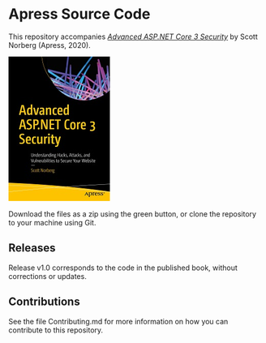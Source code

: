 # Apress Source Code

This repository accompanies [*Advanced ASP.NET Core 3 Security*](https://www.apress.com/9781484260166) by Scott Norberg (Apress, 2020).

[comment]: #cover
![Cover image](9781484260166.jpg)

Download the files as a zip using the green button, or clone the repository to your machine using Git.

## Releases

Release v1.0 corresponds to the code in the published book, without corrections or updates.

## Contributions

See the file Contributing.md for more information on how you can contribute to this repository.